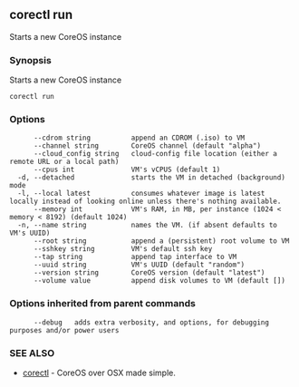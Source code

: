 ## corectl run

Starts a new CoreOS instance

### Synopsis


Starts a new CoreOS instance

```
corectl run
```

### Options

```
      --cdrom string          append an CDROM (.iso) to VM
      --channel string        CoreOS channel (default "alpha")
      --cloud_config string   cloud-config file location (either a remote URL or a local path)
      --cpus int              VM's vCPUS (default 1)
  -d, --detached              starts the VM in detached (background) mode
  -l, --local latest          consumes whatever image is latest locally instead of looking online unless there's nothing available.
      --memory int            VM's RAM, in MB, per instance (1024 < memory < 8192) (default 1024)
  -n, --name string           names the VM. (if absent defaults to VM's UUID)
      --root string           append a (persistent) root volume to VM
      --sshkey string         VM's default ssh key
      --tap string            append tap interface to VM
      --uuid string           VM's UUID (default "random")
      --version string        CoreOS version (default "latest")
      --volume value          append disk volumes to VM (default [])
```

### Options inherited from parent commands

```
      --debug   adds extra verbosity, and options, for debugging purposes and/or power users
```

### SEE ALSO
* [corectl](corectl.md)	 - CoreOS over OSX made simple.

